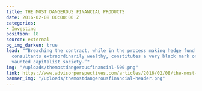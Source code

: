 ```yaml
---
title: THE MOST DANGEROUS FINANCIAL PRODUCTS
date: 2016-02-08 00:00:00 Z
categories:
- Investing
position: 18
source: external
bg_img_darken: true
lead: "“Breaching the contract, while in the process making hedge fund managers and
  consultants extraordinarily wealthy, constitutes a very black mark on America’s
  vaunted capitalist society.”"
img: "/uploads/themostdangerousfinancial-500.png"
link: https://www.advisorperspectives.com/articles/2016/02/08/the-most-dangerous-financial-products
banner_img: "/uploads/themostdangerousfinancial-header.png"
---
```


